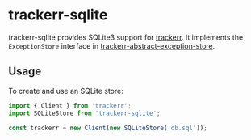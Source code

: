 # trackerr-sqlite

trackerr-sqlite provides SQLite3 support for [trackerr](https://github.com/chidiwilliams/trackerr). It implements the `ExceptionStore` interface in [trackerr-abstract-exception-store](https://github.com/chidiwilliams/trackerr-abstract-exception-store).

## Usage

To create and use an SQLite store:

```js
import { Client } from 'trackerr';
import SQLiteStore from 'trackerr-sqlite';

const trackerr = new Client(new SQLiteStore('db.sql'));
```
